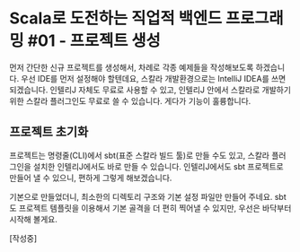 # Scala로 도전하는 직업적 백엔드 프로그래밍 #01 - 프로젝트 생성

먼저 간단한 신규 프로젝트를 생성해서, 차례로 각종 예제들을 작성해보도록 하겠습니다. 우선 IDE를 먼저 설정해야 할텐데요, 스칼라 개발환경으로는 IntelliJ IDEA를 쓰면 되겠습니다. 인텔리J 자체도 무료로 사용할 수 있고, 인텔리J 안에서 스칼라로 개발하기 위한 스칼라 플러그인도 무료로 쓸 수 있습니다. 게다가 기능이 훌륭합니다.

## 프로젝트 초기화

프로젝트는 명령줄(CLI)에서 sbt(표준 스칼라 빌드 툴)로 만들 수도 있고, 스칼라 플러그인을 설치한 인텔리J에서도 바로 만들 수 있습니다. 인텔리J에서도 sbt 프로젝트로 만들어 낼 수 있으니, 편하게 그렇게 해보겠습니다.

기본으로 만들었더니, 최소한의 디렉토리 구조와 기본 설정 파일만 만들어 주네요. sbt도 프로젝트 템플릿을 이용해서 기본 골격을 더 편히 찍어낼 수 있지만, 우선은 바닥부터 시작해 볼게요.


[작성중]
